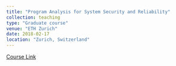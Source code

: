 ```yaml
---
title: "Program Analysis for System Security and Reliability"
collection: teaching
type: "Graduate course"
venue: "ETH Zurich"
date: 2018-02-17
location: "Zurich, Switzerland"
---
```

[Course Link](https://www.sri.inf.ethz.ch/teaching/pass2018)
